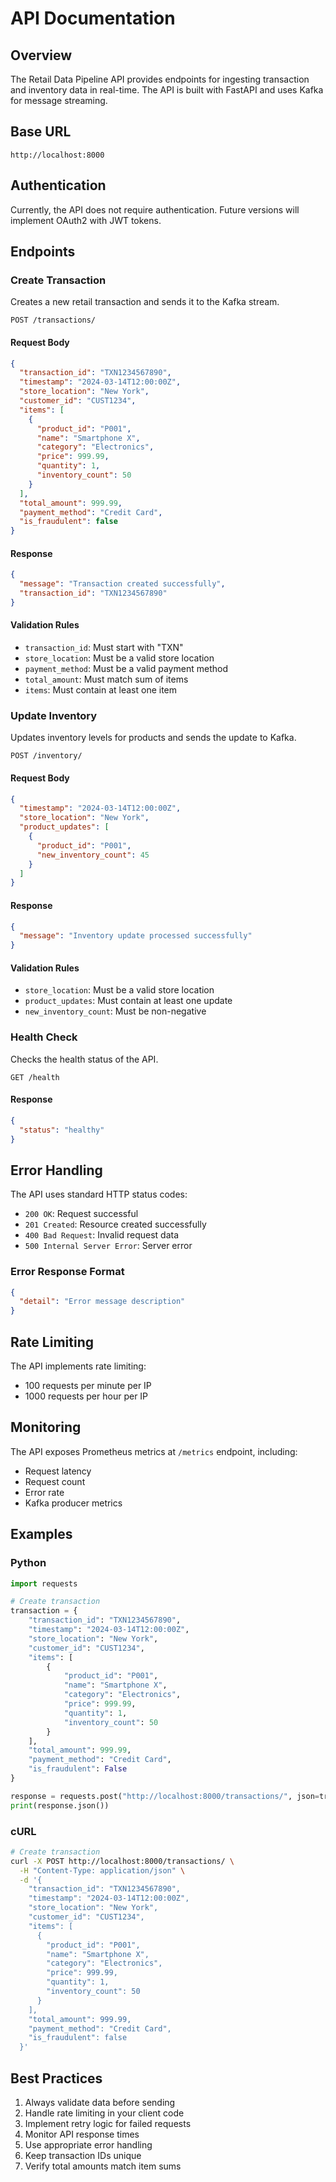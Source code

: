 # API Documentation

## Overview

The Retail Data Pipeline API provides endpoints for ingesting transaction and inventory data in real-time. The API is built with FastAPI and uses Kafka for message streaming.

## Base URL

```
http://localhost:8000
```

## Authentication

Currently, the API does not require authentication. Future versions will implement OAuth2 with JWT tokens.

## Endpoints

### Create Transaction

Creates a new retail transaction and sends it to the Kafka stream.

```http
POST /transactions/
```

#### Request Body

```json
{
  "transaction_id": "TXN1234567890",
  "timestamp": "2024-03-14T12:00:00Z",
  "store_location": "New York",
  "customer_id": "CUST1234",
  "items": [
    {
      "product_id": "P001",
      "name": "Smartphone X",
      "category": "Electronics",
      "price": 999.99,
      "quantity": 1,
      "inventory_count": 50
    }
  ],
  "total_amount": 999.99,
  "payment_method": "Credit Card",
  "is_fraudulent": false
}
```

#### Response

```json
{
  "message": "Transaction created successfully",
  "transaction_id": "TXN1234567890"
}
```

#### Validation Rules

- `transaction_id`: Must start with "TXN"
- `store_location`: Must be a valid store location
- `payment_method`: Must be a valid payment method
- `total_amount`: Must match sum of items
- `items`: Must contain at least one item

### Update Inventory

Updates inventory levels for products and sends the update to Kafka.

```http
POST /inventory/
```

#### Request Body

```json
{
  "timestamp": "2024-03-14T12:00:00Z",
  "store_location": "New York",
  "product_updates": [
    {
      "product_id": "P001",
      "new_inventory_count": 45
    }
  ]
}
```

#### Response

```json
{
  "message": "Inventory update processed successfully"
}
```

#### Validation Rules

- `store_location`: Must be a valid store location
- `product_updates`: Must contain at least one update
- `new_inventory_count`: Must be non-negative

### Health Check

Checks the health status of the API.

```http
GET /health
```

#### Response

```json
{
  "status": "healthy"
}
```

## Error Handling

The API uses standard HTTP status codes:

- `200 OK`: Request successful
- `201 Created`: Resource created successfully
- `400 Bad Request`: Invalid request data
- `500 Internal Server Error`: Server error

### Error Response Format

```json
{
  "detail": "Error message description"
}
```

## Rate Limiting

The API implements rate limiting:
- 100 requests per minute per IP
- 1000 requests per hour per IP

## Monitoring

The API exposes Prometheus metrics at `/metrics` endpoint, including:
- Request latency
- Request count
- Error rate
- Kafka producer metrics

## Examples

### Python

```python
import requests

# Create transaction
transaction = {
    "transaction_id": "TXN1234567890",
    "timestamp": "2024-03-14T12:00:00Z",
    "store_location": "New York",
    "customer_id": "CUST1234",
    "items": [
        {
            "product_id": "P001",
            "name": "Smartphone X",
            "category": "Electronics",
            "price": 999.99,
            "quantity": 1,
            "inventory_count": 50
        }
    ],
    "total_amount": 999.99,
    "payment_method": "Credit Card",
    "is_fraudulent": False
}

response = requests.post("http://localhost:8000/transactions/", json=transaction)
print(response.json())
```

### cURL

```bash
# Create transaction
curl -X POST http://localhost:8000/transactions/ \
  -H "Content-Type: application/json" \
  -d '{
    "transaction_id": "TXN1234567890",
    "timestamp": "2024-03-14T12:00:00Z",
    "store_location": "New York",
    "customer_id": "CUST1234",
    "items": [
      {
        "product_id": "P001",
        "name": "Smartphone X",
        "category": "Electronics",
        "price": 999.99,
        "quantity": 1,
        "inventory_count": 50
      }
    ],
    "total_amount": 999.99,
    "payment_method": "Credit Card",
    "is_fraudulent": false
  }'
```

## Best Practices

1. Always validate data before sending
2. Handle rate limiting in your client code
3. Implement retry logic for failed requests
4. Monitor API response times
5. Use appropriate error handling
6. Keep transaction IDs unique
7. Verify total amounts match item sums 